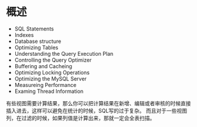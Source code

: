# 概述

- SQL Statements  
- Indexes  
- Database structure  
- Optimizing Tables  
- Understanding the Query Execution Plan  
- Controlling the Query Optimizer  
- Buffering and Cacheing  
- Optimizing Locking Operations  
- Optimizing the MySQL Server  
- Measureing Performance  
- Examing Thread Information  

有些视图需要计算结果，那么你可以把计算结果在新增、编辑或者审核的时候直接插入进去，这样可以避免在统计的时候，SQL写的过于复杂。
而且对于一些视图列，在过滤的时候，如果列值是计算出来，那就一定会全表扫描。